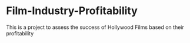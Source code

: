# Film-Industry-Profitability
This is a project to assess the success of Hollywood Films based on their profitability
